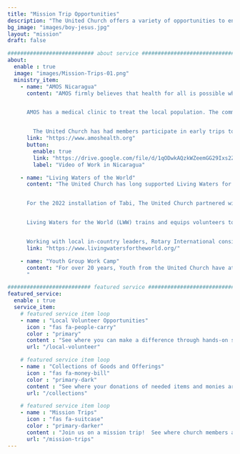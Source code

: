 ```yaml
---
title: "Mission Trip Opportunities"
description: "The United Church offers a variety of opportunities to engage in missions works locally and around the world" 
bg_image: "images/boy-jesus.jpg"
layout: "mission"
draft: false

########################### about service #############################
about:
  enable : true
  image: "images/Mission-Trips-01.png"
  ministry_item:
    - name: "AMOS Nicaragua"
      content: "AMOS firmly believes that health for all is possible when evidence-based, faith-based. Community-based models are combined to ensure that health services reach the most vulnerable members of our society.  They work closely with American Baptist missionaries and service twenty-five communities in Nicaragua.


      AMOS has a medical clinic to treat the local population. The communities have basic first aid supplies and a supply of medicines. Projects over the years have included the following: Water projects, VBS for the kids, solar installation, first aid training for the Health promoters, helping with documentation of children’s weight and height to track their progress and a variety of construction projects. 


        The United Church has had members participate in early trips to Nicaragua as well as financially contributing to these projects. "
      link: "https://www.amoshealth.org"
      button:
        enable: true
        link: "https://drive.google.com/file/d/1qODwkAQzkWZeemGG29Ixs2Z3Dk_h_Cf0/view"
        label: "Video of Work in Nicaragua"

    - name: "Living Waters of the World"
      content: "The United Church has long supported Living Waters for the World and its work to provide clean water to all God’s children. Most recently it has engaged with mission partners living in the communities of Cedralito, Limones, and Tabi in the state of Quintana Roo, Mexico.  This has included a yearly trip to these communities to install and support water systems. 


      For the 2022 installation of Tabi, The United Church partnered with the Newark Rotary Club, other Rotarians and members of the Presbytery of Geneva churches and led a team of volunteers that collaborated with community members of Tabi, Quintana Roo, Mexico to construct a building, and install a purified water system for this community of 500 residents. Training was given to community members on health education that emphasizes the importance of hand-washing and essential uses of clean water.


      Living Waters for the World (LWW) trains and equips volunteers to establish and lead mission teams that partner with communities to implement and operate sustainable water purification systems and health education programs. Since 1993 LWW has shared clean water with over 1,000 communities across 26 countries. 


      Working with local in-country leaders, Rotary International considers projects which provide clean water, sanitation, and economic development to communities in need. This new alliance of joining Rotarians with Faith-based volunteers has opened opportunities to work together for common good."
      link: "https://www.livingwatersfortheworld.org/"

    - name: "Youth Group Work Camp"
      content: "For over 20 years, Youth from the United Church have attended GROUP Work Camp to serve others and show them the love of Christ. These short-term mission trips make long-term impacts on the lives of both those in need and those who assist. Over the years, we have watched our Youth grow in their faith, deepen their relationships, and develop their skills through this yearly tradition. Some have even joined GROUP Work Camp as staff and returned as adults to continue their involvement in these missions!
      "

########################## featured service ############################
featured_service:
  enable : true
  service_item:
    # featured service item loop
    - name : "Local Volunteer Opportunities"
      icon : "fas fa-people-carry"
      color : "primary"
      content : "See where you can make a difference through hands-on service"
      url: "/local-volunteer"

    # featured service item loop
    - name : "Collections of Goods and Offerings"
      icon : "fas fa-money-bill"
      color : "primary-dark"
      content : "See where your donations of needed items and monies are used"
      url: "/collections"

    # featured service item loop
    - name : "Mission Trips"
      icon : "fas fa-suitcase"
      color : "primary-darker"
      content : "Join us on a mission trip!  See where church members are traveling this year"
      url: "/mission-trips"
---
```

